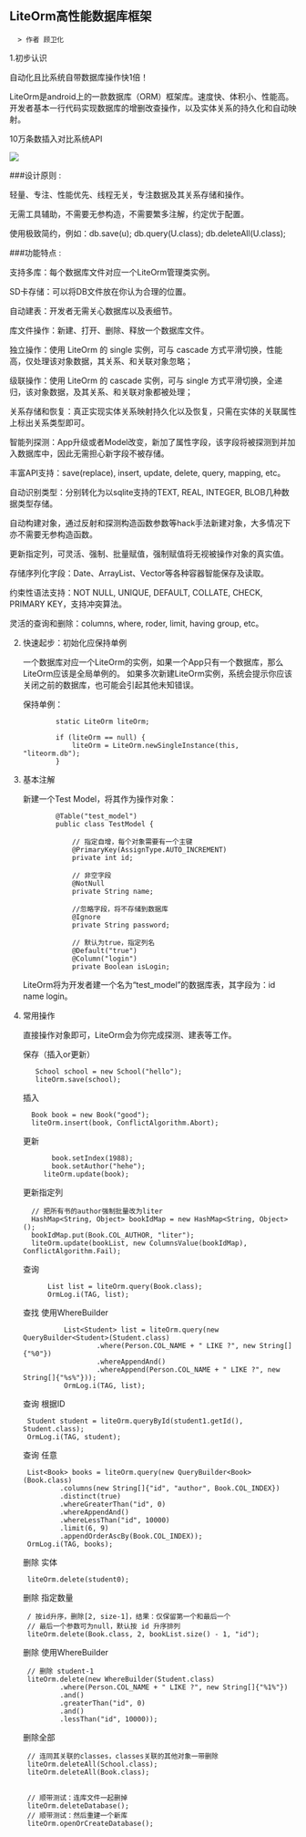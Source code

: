 ## LiteOrm高性能数据库框架

      > 作者 顾卫化


1.初步认识


  自动化且比系统自带数据库操作快1倍！

  LiteOrm是android上的一款数据库（ORM）框架库。速度快、体积小、性能高。开发者基本一行代码实现数据库的增删改查操作，以及实体关系的持久化和自动映射。

  10万条数插入对比系统API

  ![](https://camo.githubusercontent.com/de82e4a949bd859fbe397a42cf07fb9318bc3b40/687474703a2f2f6c69746573756974732e636f6d2f696d67732f6c6974652d3130772d746573742e706e67)


  ###设计原则 :


  轻量、专注、性能优先、线程无关，专注数据及其关系存储和操作。

  无需工具辅助，不需要无参构造，不需要繁多注解，约定优于配置。

  使用极致简约，例如：db.save(u); db.query(U.class); db.deleteAll(U.class);


  ###功能特点 :


  支持多库：每个数据库文件对应一个LiteOrm管理类实例。

  SD卡存储：可以将DB文件放在你认为合理的位置。

  自动建表：开发者无需关心数据库以及表细节。

  库文件操作：新建、打开、删除、释放一个数据库文件。

  独立操作：使用 LiteOrm 的 single 实例，可与 cascade 方式平滑切换，性能高，仅处理该对象数据，其关系、和关联对象忽略；

  级联操作：使用 LiteOrm 的 cascade 实例，可与 single 方式平滑切换，全递归，该对象数据，及其关系、和关联对象都被处理；

  关系存储和恢复：真正实现实体关系映射持久化以及恢复，只需在实体的关联属性上标出关系类型即可。

  智能列探测：App升级或者Model改变，新加了属性字段，该字段将被探测到并加入数据库中，因此无需担心新字段不被存储。

  丰富API支持：save(replace), insert, update, delete, query, mapping, etc。

  自动识别类型：分别转化为以sqlite支持的TEXT, REAL, INTEGER, BLOB几种数据类型存储。

  自动构建对象，通过反射和探测构造函数参数等hack手法新建对象，大多情况下亦不需要无参构造函数。

  更新指定列，可灵活、强制、批量赋值，强制赋值将无视被操作对象的真实值。

  存储序列化字段：Date、ArrayList、Vector等各种容器智能保存及读取。

  约束性语法支持：NOT NULL, UNIQUE, DEFAULT, COLLATE, CHECK, PRIMARY KEY，支持冲突算法。

  灵活的查询和删除：columns, where, roder, limit, having group, etc。


2. 快速起步：初始化应保持单例

    一个数据库对应一个LiteOrm的实例，如果一个App只有一个数据库，那么LiteOrm应该是全局单例的。 如果多次新建LiteOrm实例，系统会提示你应该关闭之前的数据库，也可能会引起其他未知错误。

    保持单例：

     ```
             static LiteOrm liteOrm;

             if (liteOrm == null) {
                 liteOrm = LiteOrm.newSingleInstance(this, "liteorm.db");
             }

     ```

3. 基本注解

     新建一个Test Model，将其作为操作对象：


     ```
             @Table("test_model")
             public class TestModel {

                 // 指定自增，每个对象需要有一个主键
                 @PrimaryKey(AssignType.AUTO_INCREMENT)
                 private int id;

                 // 非空字段
                 @NotNull
                 private String name;

                 //忽略字段，将不存储到数据库
                 @Ignore
                 private String password;

                 // 默认为true，指定列名
                 @Default("true")
                 @Column("login")
                 private Boolean isLogin;

     ```

    LiteOrm将为开发者建一个名为“test_model”的数据库表，其字段为：id name login。

4. 常用操作

    直接操作对象即可，LiteOrm会为你完成探测、建表等工作。

    保存（插入or更新）

     ```
        School school = new School("hello");
        liteOrm.save(school);

     ```
    插入


     ```
       Book book = new Book("good");
       liteOrm.insert(book, ConflictAlgorithm.Abort);
     ```

    更新

    ```
           book.setIndex(1988);
           book.setAuthor("hehe");
         liteOrm.update(book);
    ```

    更新指定列


     ```
       // 把所有书的author强制批量改为liter
       HashMap<String, Object> bookIdMap = new HashMap<String, Object>();
       bookIdMap.put(Book.COL_AUTHOR, "liter");
       liteOrm.update(bookList, new ColumnsValue(bookIdMap), ConflictAlgorithm.Fail);
     ```

     查询

    ```
          List list = liteOrm.query(Book.class);
          OrmLog.i(TAG, list);
    ```

    查找 使用WhereBuilder

    ```
              List<Student> list = liteOrm.query(new QueryBuilder<Student>(Student.class)
                      .where(Person.COL_NAME + " LIKE ?", new String[]{"%0"})
                      .whereAppendAnd()
                      .whereAppend(Person.COL_NAME + " LIKE ?", new String[]{"%s%"}));
              OrmLog.i(TAG, list);
     ```

     查询 根据ID

     ```
      Student student = liteOrm.queryById(student1.getId(), Student.class);
      OrmLog.i(TAG, student);
     ```

     查询 任意

     ```
      List<Book> books = liteOrm.query(new QueryBuilder<Book>(Book.class)
              .columns(new String[]{"id", "author", Book.COL_INDEX})
              .distinct(true)
              .whereGreaterThan("id", 0)
              .whereAppendAnd()
              .whereLessThan("id", 10000)
              .limit(6, 9)
              .appendOrderAscBy(Book.COL_INDEX));
      OrmLog.i(TAG, books);
     ```

     删除 实体

     ```
      liteOrm.delete(student0);

     ```

     删除 指定数量

     ```
      / 按id升序，删除[2, size-1]，结果：仅保留第一个和最后一个
      // 最后一个参数可为null，默认按 id 升序排列
      liteOrm.delete(Book.class, 2, bookList.size() - 1, "id");
     ```

     删除 使用WhereBuilder

     ```
      // 删除 student-1
      liteOrm.delete(new WhereBuilder(Student.class)
              .where(Person.COL_NAME + " LIKE ?", new String[]{"%1%"})
              .and()
              .greaterThan("id", 0)
              .and()
              .lessThan("id", 10000));
     ```

     删除全部

     ```
      // 连同其关联的classes，classes关联的其他对象一带删除
      liteOrm.deleteAll(School.class);
      liteOrm.deleteAll(Book.class);


      // 顺带测试：连库文件一起删掉
      liteOrm.deleteDatabase();
      // 顺带测试：然后重建一个新库
      liteOrm.openOrCreateDatabase();
     ```

